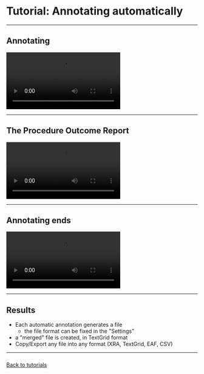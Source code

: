 # Tutorial: Annotating automatically

-----------------------------

## Annotating

![](./etc/screencasts/sppas-annotate.mp4)

-----------------------------


## The Procedure Outcome Report

![](./etc/screencasts/sppas-annotate-poc.mp4)

-----------------------------

## Annotating ends

![](./etc/screencasts/sppas-annotate-back.mp4)

--------------

## Results

* Each automatic annotation generates a file
    - the file format can be fixed in the "Settings"
* a "merged" file is created, in TextGrid format
* Copy/Export any file into any format (XRA, TextGrid, EAF, CSV)

-----------------------------

### 

[Back to tutorials](./tutorial.html)
